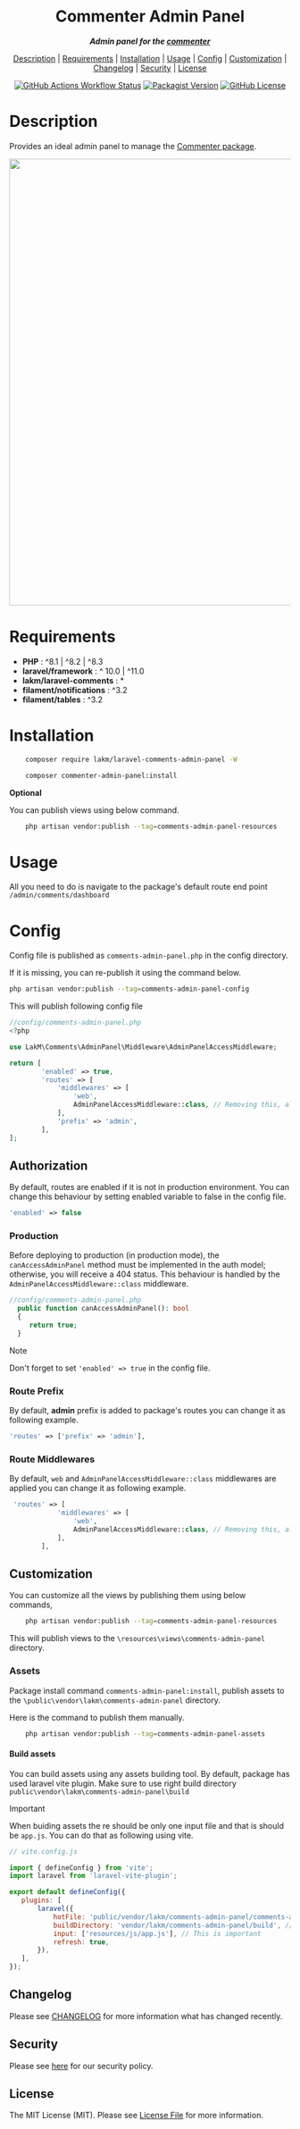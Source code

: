 <div align="center">

# Commenter Admin Panel

***Admin panel for the [commenter](https://github.com/Lakshan-Madushanka/laravel-comments)***

[Description](#description) |
[Requirements](#requirements) |
[Installation](#installation) |
[Usage](#usage) |
[Config](#config) |
[Customization](#customization) |
[Changelog](#changelog) |
[Security](#security) |
[License](#license)

[![GitHub Actions Workflow Status](https://img.shields.io/github/actions/workflow/status/Lakshan-Madushanka/laravel-comments-admin-panel/tests.yml)](https://github.com/Lakshan-Madushanka/laravel-comments-admin-panel/actions?query=workflow%3ATests+branch%3Amain)
[![Packagist Version](https://img.shields.io/packagist/v/lakm/laravel-comments-admin-panel)](https://packagist.org/packages/lakm/laravel-comments-admin-panel)
[![GitHub License](https://img.shields.io/github/license/Lakshan-Madushanka/laravel-comments-admin-panel)](https://github.com/Lakshan-Madushanka/laravel-comments-admin-panel/blob/main/LICENSE.md)

</div>

# Description

Provides an ideal admin panel to manage the [Commenter package](https://github.com/Lakshan-Madushanka/laravel-comments).

<img src="https://github.com/Lakshan-Madushanka/laravel-comments-admin-panel/assets/47297673/49bc9302-abe1-488e-a035-1c8571dfeae7" width="800">

# Requirements

- **PHP** : ^8.1 | ^8.2 | ^8.3
- **laravel/framework** : ^ 10.0 | ^11.0
- **lakm/laravel-comments** : *
- **filament/notifications** : ^3.2
- **filament/tables** : ^3.2

# Installation

```bash
    composer require lakm/laravel-comments-admin-panel -W
```

```bash
    composer commenter-admin-panel:install
```

**Optional**

You can publish views using below command.

```bash
    php artisan vendor:publish --tag=comments-admin-panel-resources
```

# Usage

All you need to do is navigate to the package's default route end point `/admin/comments/dashboard`

# Config

Config file is published as `comments-admin-panel.php` in the config directory.

If it is missing, you can re-publish it using the command below.

```bash
php artisan vendor:publish --tag=comments-admin-panel-config
```

This will publish following config file

```php
//config/comments-admin-panel.php
<?php

use LakM\Comments\AdminPanel\Middleware\AdminPanelAccessMiddleware;

return [
        'enabled' => true,
        'routes' => [
            'middlewares' => [
                'web',
                AdminPanelAccessMiddleware::class, // Removing this, allow users to access admin panel if enabled is set to true !
            ],
            'prefix' => 'admin',
        ],
];
```

## Authorization

By default, routes are enabled if it is not in production environment. You can change this behaviour by setting
enabled variable to false in the config file.

```php
'enabled' => false
````

### Production

Before deploying to production (in production mode), the `canAccessAdminPanel` method must be implemented in the auth
model; otherwise, you will receive a 404 status. This behaviour is handled by the `AdminPanelAccessMiddleware::class`
middleware.

```php
//config/comments-admin-panel.php
  public function canAccessAdminPanel(): bool
  {
     return true;
  }
```

> [!Note]
> Don't forget to set ``'enabled' => true`` in the config file.

### Route Prefix

By default, **admin** prefix is added to package's routes you can change it as following example.

```php
'routes' => ['prefix' => 'admin'],
```
### Route Middlewares

By default, `web` and `AdminPanelAccessMiddleware::class` middlewares are applied you can change it as following example.

```php
 'routes' => [
            'middlewares' => [
                'web',
                AdminPanelAccessMiddleware::class, // Removing this, allow users to access admin panel if enabled is set to true !
            ],
        ],
```

## Customization

You can customize all the views by publishing them using below commands,

```bash
    php artisan vendor:publish --tag=comments-admin-panel-resources
```
This will publish views to the ``\resources\views\comments-admin-panel`` directory.

### Assets
Package install command `comments-admin-panel:install`, publish assets to the `\public\vendor\lakm\comments-admin-panel` directory.

Here is the command to publish them manually.

```bash
    php artisan vendor:publish --tag=comments-admin-panel-assets
```

#### Build assets

You can build assets using any assets building tool. By default, package has used laravel vite plugin.
Make sure to use right build directory `public\vendor\lakm\comments-admin-panel\build`

> [!Important]
> When buiding assets the re should be only one input file and that is should be `app.js`.
> You can do that as following using vite.

 ```js
// vite.config.js

import { defineConfig } from 'vite';
import laravel from 'laravel-vite-plugin';

export default defineConfig({
    plugins: [
        laravel({
            hotFile: 'public/vendor/lakm/comments-admin-panel/comments-admin-panel.hot',
            buildDirectory: 'vendor/lakm/comments-admin-panel/build', // This is important
            input: ['resources/js/app.js'], // This is important
            refresh: true,
        }),
    ],
});
```

## Changelog
Please see [CHANGELOG](https://github.com/Lakshan-Madushanka/laravel-comments-admin-panel/blob/main/CHANGELOG.md) for more information what has changed recently.

## Security
Please see [here](https://github.com/Lakshan-Madushanka/laravel-comments-admin-panel/blob/main/SECURITY.md) for our security policy.

## License
The MIT License (MIT). Please see [License File](https://github.com/Lakshan-Madushanka/laravel-comments-admin-panel/blob/main/LICENSE.md) for more information.
